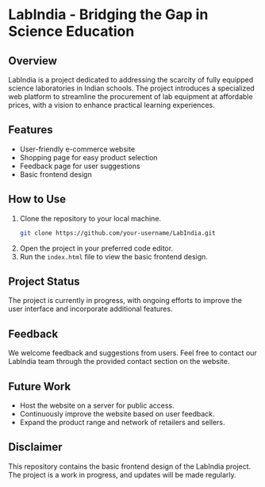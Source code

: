 # LabIndia - Bridging the Gap in Science Education

## Overview
LabIndia is a project dedicated to addressing the scarcity of fully equipped science laboratories in Indian schools. The project introduces a specialized web platform to streamline the procurement of lab equipment at affordable prices, with a vision to enhance practical learning experiences.

## Features
- User-friendly e-commerce website
- Shopping page for easy product selection
- Feedback page for user suggestions
- Basic frontend design

## How to Use
1. Clone the repository to your local machine.
    ```bash
    git clone https://github.com/your-username/LabIndia.git
    ```
2. Open the project in your preferred code editor.
3. Run the `index.html` file to view the basic frontend design.

## Project Status
The project is currently in progress, with ongoing efforts to improve the user interface and incorporate additional features.

## Feedback
We welcome feedback and suggestions from users. Feel free to contact our LabIndia team through the provided contact section on the website.

## Future Work
- Host the website on a server for public access.
- Continuously improve the website based on user feedback.
- Expand the product range and network of retailers and sellers.

## Disclaimer
This repository contains the basic frontend design of the LabIndia project. The project is a work in progress, and updates will be made regularly.

